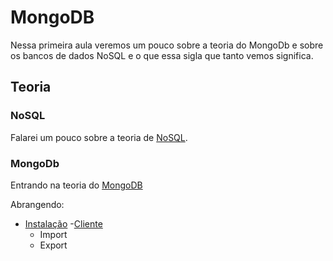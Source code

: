 # MongoDB


Nessa primeira aula veremos um pouco sobre a teoria do MongoDb e sobre os bancos de dados NoSQL e o que essa sigla que tanto vemos significa.

## Teoria


### NoSQL

Falarei um pouco sobre a teoria de [NoSQL](./../../mongodb/theory-nosql.md).

### MongoDb

Entrando na teoria do [MongoDB](./../../mongodb/theory-mongodb.md)

Abrangendo:

- [Instalação](./../../mongodb/installation.md)
-[Cliente](./../../mongodb-client.md)
  - Import
  - Export

